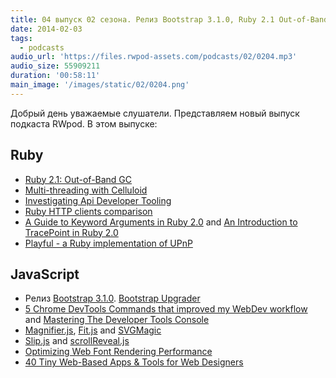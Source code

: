 ```yaml
---
title: 04 выпуск 02 сезона. Релиз Bootstrap 3.1.0, Ruby 2.1 Out-of-Band GC, Playful, Chrome DevTools Commands, Fit.js и прочее
date: 2014-02-03
tags:
  - podcasts
audio_url: 'https://files.rwpod-assets.com/podcasts/02/0204.mp3'
audio_size: 55909211
duration: '00:58:11'
main_image: '/images/static/02/0204.png'
---
```


Добрый день уважаемые слушатели. Представляем новый выпуск подкаста RWpod. В этом выпуске:

## Ruby

- [Ruby 2.1: Out-of-Band GC](http://tmm1.net/ruby21-oobgc/)
- [Multi-threading with Celluloid](http://blog.crowdint.com/2014/01/23/multi-threading-with-celluloid.html)
- [Investigating Api Developer Tooling](http://mayerdan.com/programming/2014/01/29/investigating-api-tooling/)
- [Ruby HTTP clients comparison](http://www.slideshare.net/HiroshiNakamura/rubyhttp-clients-comparison)
- [A Guide to Keyword Arguments in Ruby 2.0](http://www.youtube.com/watch?v=u8Q6Of_mScI) and [An Introduction to TracePoint in Ruby 2.0](http://www.youtube.com/watch?v=V_dZQ6AeZDE)
- [Playful - a Ruby implementation of UPnP](https://github.com/turboladen/playful)

## JavaScript

- Релиз [Bootstrap 3.1.0](https://github.com/twbs/bootstrap/releases/tag/v3.1.0). [Bootstrap Upgrader](http://code.divshot.com/bootstrap3_upgrader/)
- [5 Chrome DevTools Commands that improved my WebDev workflow](https://medium.com/p/f1f29cb2c5e0) and [Mastering The Developer Tools Console](http://blog.teamtreehouse.com/mastering-developer-tools-console)
- [Magnifier.js](http://mark-rolich.github.io/Magnifier.js/), [Fit.js](http://soulwire.github.io/fit.js/) and [SVGMagic](http://svgmagic.bitlabs.nl/)
- [Slip.js](http://pornel.net/slip/) and [scrollReveal.js](http://julianlloyd.me/scrollreveal/)
- [Optimizing Web Font Rendering Performance](http://www.igvita.com/2014/01/31/optimizing-web-font-rendering-performance/)
- [40 Tiny Web-Based Apps & Tools for Web Designers](http://speckyboy.com/2014/01/30/40-tiny-web-based-apps-tools-web-designers/)

